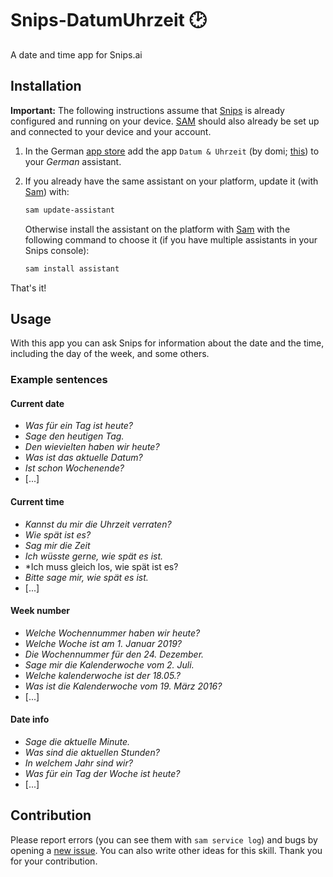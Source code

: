 # Snips-DatumUhrzeit 🕑
A date and time app for Snips.ai

## Installation

**Important:** The following instructions assume that [Snips](https://snips.gitbook.io/documentation/snips-basics) is
already configured and running on your device. [SAM](https://snips.gitbook.io/getting-started/installation) should
also already be set up and connected to your device and your account.

1. In the German [app store](https://console.snips.ai/) add the
app `Datum & Uhrzeit` (by domi; [this](https://console.snips.ai/app-editor/bundle_9P346QWA0xE)) to
your *German* assistant.

2. If you already have the same assistant on your platform, update it
(with [Sam](https://snips.gitbook.io/getting-started/installation)) with:
      ```bash
      sam update-assistant
      ```
      
   Otherwise install the assistant on the platform with [Sam](https://snips.gitbook.io/getting-started/installation)
   with the following command to choose it (if you have multiple assistants in your Snips console):
      ```bash
      sam install assistant
      ```
That's it!

## Usage

With this app you can ask Snips for information about the date and the time, including the day of the week,
and some others.

### Example sentences

#### Current date

- *Was für ein Tag ist heute?*
- *Sage den heutigen Tag.*
- *Den wievielten haben wir heute?*
- *Was ist das aktuelle Datum?*
- *Ist schon Wochenende?*
- [...]

#### Current time

- *Kannst du mir die Uhrzeit verraten?*
- *Wie spät ist es?*
- *Sag mir die Zeit*
- *Ich wüsste gerne, wie spät es ist.*
- *Ich muss gleich los, wie spät ist es?
- *Bitte sage mir, wie spät es ist.*
- [...]

#### Week number

- *Welche Wochennummer haben wir heute?*
- *Welche Woche ist am 1. Januar 2019?*
- *Die Wochennummer für den 24. Dezember.*
- *Sage mir die Kalenderwoche vom 2. Juli.*
- *Welche kalenderwoche ist der 18.05.?*
- *Was ist die Kalenderwoche vom 19. März 2016?*
- [...]

#### Date info

- *Sage die aktuelle Minute.*
- *Was sind die aktuellen Stunden?*
- *In welchem Jahr sind wir?*
- *Was für ein Tag der Woche ist heute?*
- [...]

## Contribution

Please report errors (you can see them with `sam service log`) and bugs by
opening a [new issue](https://github.com/MrJohnZoidberg/Snips-DatumUhrzeit/issues/new).
You can also write other ideas for this skill. Thank you for your contribution.
